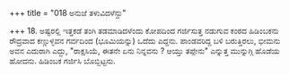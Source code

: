+++
title = "018 ಅನುಜೆ ತಳುವಿದಳೆನ್ದು"

+++
18. ಅಷ್ಟರಲ್ಲಿ ಇತ್ತಕಡೆ ತಂಗಿ ತಡಮಾಡಿದಳೆಂದು ಕೋಪದಿಂದ ಗರ್ಜಿಸುತ್ತ ನಡುಗುವ ಕಂಠದ ಹಿಡಿಂಬಕನು ರೌದ್ರವಾದ ಕಣ್ಣುಳ್ಳವನ ಗರ್ವದಿಂದ (ಭೂಮಿಯನ್ನು) ಒದೆದು ಎದ್ದನು. ಪಾಂಡವರಿದ್ದ ಬಳಿ ಬರುತ್ತಿರಲು, ಭೀಮನು ಅವನ ಎದುರಾಗಿ ಎದ್ದು, "ರಾಕ್ಷಸಿಯೆ, ಈತನೇ ಏನು ನಿನ್ನವನು ? ಆಯ್ತು ತಪ್ಪೇನು" ಎನ್ನುತ್ತ ಮುನ್ನುಗ್ಗಿ ಹೊಡೆಯ ಹೋದನು. ಹಿಡಿಂಬಕ ಗರ್ಜಿಸಿ ಬೊಬ್ಬಿಟ್ಟನು.